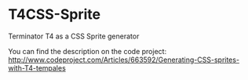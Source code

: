 T4CSS-Sprite
============

Terminator T4 as a CSS Sprite generator

You can find the description on the code project: http://www.codeproject.com/Articles/663592/Generating-CSS-sprites-with-T4-tempales
